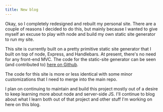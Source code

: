 ```yaml
---
title: New blog
---
```


Okay, so I completely redesigned and rebuilt my personal site. There are a couple of reasons I decided to do this, but mainly because I wanted to give myself an excuse to play with node and build my own static site generator to run my site.

This site is currently built on a pretty primitive static site generator that I built on top of node, Express, and Handlebars. At present, there's no need for any front-end MVC. The code for the static-site generator can be seen (and contributed to) [here on Github](https://github.com/aptkf/semi-static).

The code for this site is more or less identical with some minor customizations that I need to merge into the main repo.

I plan on continuing to maintain and build this project mostly out of a desire to keep learning more about node and server-side JS. I'll continue to blog about what I learn both out of that project and other stuff I'm working on here on this blog.